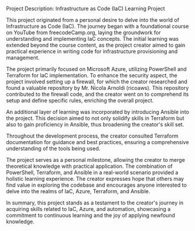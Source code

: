 Project Description: Infrastructure as Code (IaC) Learning Project

This project originated from a personal desire to delve into the world of Infrastructure as Code (IaC). The journey began with a foundational course on YouTube from freecodeCamp.org, laying the groundwork for understanding and implementing IaC concepts. The initial learning was extended beyond the course content, as the project creator aimed to gain practical experience in writing code for infrastructure provisioning and management.

The project primarily focused on Microsoft Azure, utilizing PowerShell and Terraform for IaC implementation. To enhance the security aspect, the project involved setting up a firewall, for which the creator researched and found a valuable repository by Mr. Nicola Arnoldi (ricoaws). This repository contributed to the firewall code, and the creator went on to comprehend its setup and define specific rules, enriching the overall project.

An additional layer of learning was incorporated by introducing Ansible into the project. This decision aimed to not only solidify skills in Terraform but also to gain proficiency in Ansible, thus broadening the creator's skill set.

Throughout the development process, the creator consulted Terraform documentation for guidance and best practices, ensuring a comprehensive understanding of the tools being used.

The project serves as a personal milestone, allowing the creator to merge theoretical knowledge with practical application. The combination of PowerShell, Terraform, and Ansible in a real-world scenario provided a holistic learning experience. The creator expresses hope that others may find value in exploring the codebase and encourages anyone interested to delve into the realms of IaC, Azure, Terraform, and Ansible.

In summary, this project stands as a testament to the creator's journey in acquiring skills related to IaC, Azure, and automation, showcasing a commitment to continuous learning and the joy of applying newfound knowledge.
